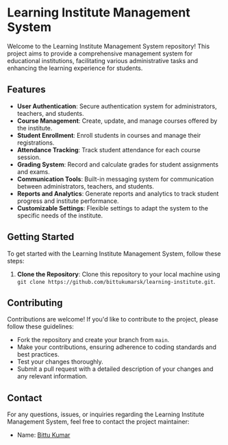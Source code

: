 # Learning Institute Management System

Welcome to the Learning Institute Management System repository! This project aims to provide a comprehensive management system for educational institutions, facilitating various administrative tasks and enhancing the learning experience for students.

## Features

- **User Authentication**: Secure authentication system for administrators, teachers, and students.
- **Course Management**: Create, update, and manage courses offered by the institute.
- **Student Enrollment**: Enroll students in courses and manage their registrations.
- **Attendance Tracking**: Track student attendance for each course session.
- **Grading System**: Record and calculate grades for student assignments and exams.
- **Communication Tools**: Built-in messaging system for communication between administrators, teachers, and students.
- **Reports and Analytics**: Generate reports and analytics to track student progress and institute performance.
- **Customizable Settings**: Flexible settings to adapt the system to the specific needs of the institute.

## Getting Started

To get started with the Learning Institute Management System, follow these steps:

1. **Clone the Repository**: Clone this repository to your local machine using `git clone https://github.com/bittukumarsk/learning-institute.git`.

## Contributing

Contributions are welcome! If you'd like to contribute to the project, please follow these guidelines:

- Fork the repository and create your branch from `main`.
- Make your contributions, ensuring adherence to coding standards and best practices.
- Test your changes thoroughly.
- Submit a pull request with a detailed description of your changes and any relevant information.


## Contact

For any questions, issues, or inquiries regarding the Learning Institute Management System, feel free to contact the project maintainer:

- Name: [Bittu Kumar](https://github.com/bittukumarsk)
